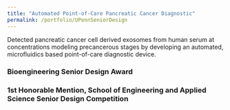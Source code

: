 ```yaml
---
title: "Automated Point-of-Care Pancreatic Cancer Diagnostic"
permalink: /portfolio/UPennSeniorDesign
---
```


Detected pancreatic cancer cell derived exosomes from human serum at concentrations modeling precancerous stages by developing an automated, microfluidics based point-of-care diagnostic device.          

### Bioengineering Senior Design Award
### 1st Honorable Mention, School of Engineering and Applied Science Senior Design Competition

